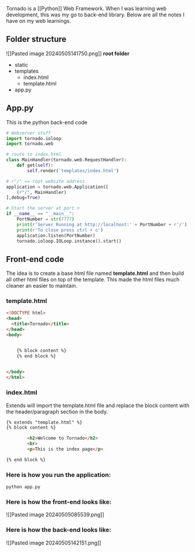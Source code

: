 Tornado is a [[Python]] Web Framework. When I was learning web development, this was my go to back-end library. Below are all the notes I have on my web learnings.

## Folder structure

![[Pasted image 20240505141750.png]]
**root folder**
- static
- templates
	- index.html
	- template.html
- app.py


## App.py
This is the python back-end code
``` python
# Webserver stuff
import tornado.ioloop
import tornado.web

# route to index.html
class MainHandler(tornado.web.RequestHandler):
    def get(self):
        self.render('templates/index.html') 

# r"/" == root website address
application = tornado.web.Application([
    (r"/", MainHandler)
],debug=True) 

# Start the server at port n
if __name__ == "__main__":
    PortNumber = str(7777)
    print(r'Server Running at http://localhost:' + PortNumber + r'/')
    print(r'To close press ctrl + c')
    application.listen(PortNumber)
    tornado.ioloop.IOLoop.instance().start()
```


## Front-end code
The idea is to create a base html file named **template.html** and then build all other html files on top of the template. This made the html files much cleaner an easier to maintain.


### template.html
``` html
<!DOCTYPE html>
<head>
  <title>Tornado</title>
</head>
<body>


    {% block content %}
    {% end block %}

	
</body>
</html>
```

### index.html
Extends will import the template.html file and replace the block content with the header/paragraph section in the body.

``` html
{% extends "template.html" %}
{% block content %}

		<h2>Welcome to Tornado</h2>
		<br>
		<p>This is the index page</p>

{% end block %}
```

### Here is how you run the application:
``` python
python app.py
```


### Here is how the front-end looks like: 

![[Pasted image 20240505085539.png]]
### Here is how the back-end looks like:
![[Pasted image 20240505142151.png]]

